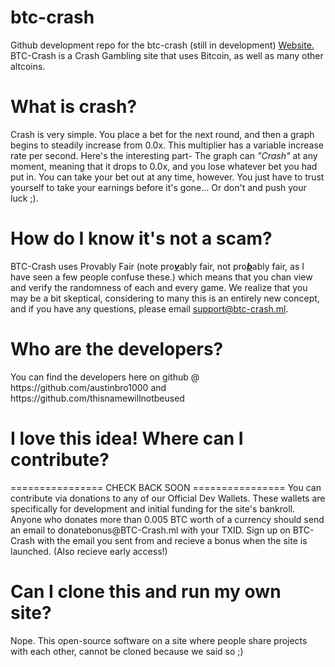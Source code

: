 # btc-crash
Github development repo for the btc-crash (still in development) <a href='http://btc-crash.ml'>Website.</a> BTC-Crash is a Crash Gambling site that uses Bitcoin, as well as many other altcoins. 
<h1>What is crash?</h1>
<p>Crash is very simple. You place a bet for the next round, and then a graph begins to steadily increase from 0.0x. This multiplier has a variable increase rate per second. Here's the interesting part- The graph can <i>"Crash"</i> at any moment, meaning that it drops to 0.0x, and you lose whatever bet you had put in. You can take your bet out at any time, however. You just have to trust yourself to take your earnings before it's gone... Or don't and push your luck ;).</p>

<h1>How do I know it's not a scam?</h1>

BTC-Crash uses Provably Fair (note pro<i><u><b>v</b></u></i>ably fair, not pro<u><b><i>b</i></b></u>ably fair, as I have seen a few people confuse these.) which means that you chan view and verify the randomness of each and every game. We realize that you may be a bit skeptical, considering to many this is an entirely new concept, and if you have any questions, please email support@btc-crash.ml.

<h1>Who are the developers?</h1>
You can find the developers here on github @ https://github.com/austinbro1000 and https://github.com/thisnamewillnotbeused

<h1>I love this idea! Where can I contribute?</h1>
================
CHECK BACK SOON
================
You can contribute via donations to any of our Official Dev Wallets. These wallets are specifically for development and initial funding for the site's bankroll. Anyone who donates more than 0.005 BTC worth of a currency should send an email to donatebonus@BTC-Crash.ml with your TXID. Sign up on BTC-Crash with the email you sent from and recieve a bonus when the site is launched. (Also recieve early access!)

<h1>Can I clone this and run my own site?</h1>
Nope. This open-source software on a site where people share projects with each other, cannot be cloned because we said so ;)
